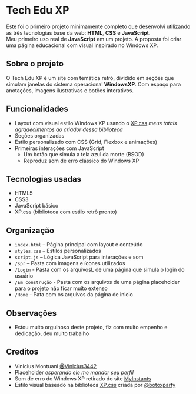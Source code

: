 # Tech Edu XP

Este foi o primeiro projeto minimamente completo que desenvolvi utilizando as três tecnologias base da web: **HTML**, **CSS** e **JavaScript**.  
Meu primeiro uso real de **JavaScript** em um projeto. A proposta foi criar uma página educacional com visual inspirado no Windows XP.

## Sobre o projeto

O Tech Edu XP é um site com temática retrô, dividido em seções que simulam janelas do sistema operacional **WindowsXP**. Com espaço para anotações, imagens ilustrativas e botões interativos.

## Funcionalidades

- Layout com visual estilo Windows XP usando o [XP.css](https://botoxparty.github.io/XP.css/) *meus totais agradecimentos ao criador dessa biblioteca*
- Seções organizadas
- Estilo personalizado com CSS (Grid, Flexbox e animações)
- Primeiras interações com JavaScript
  - Um botão que simula a tela azul da morte (BSOD)
  - Reproduz som de erro clássico do Windows XP

## Tecnologias usadas

- HTML5
- CSS3
- JavaScript básico
- XP.css (biblioteca com estilo retrô pronto)

## Organização

- `index.html` – Página principal com layout e conteúdo
- `styles.css` – Estilos personalizados
- `script.js` – Lógica JavaScript para interações e som
- `/spr` – Pasta com imagens e ícones utilizados
- `/Login` - Pasta com os arquivosL de uma página que simula o login do usuário
- `/Em construção` - Pasta com os arquivos de uma página placeholder para o projeto não ficar muito extenso
- `/Home` - Pata com os arquivos da página de inicio

## Observações

- Estou muito orgulhoso deste projeto, fiz com muito empenho e dedicação, deu muito trabalho

## Creditos
- Vinicius Montuani [@Vinicius3442](https://github.com/Vinicius3442)
- Placeholder *esperando ele me mandar seu perfil*
- Som de erro do Windows XP retirado do site [MyInstants](https://www.myinstants.com/media/sounds/windows-xp-error.mp3)
- Estilo visual baseado na biblioteca [XP.css](https://botoxparty.github.io/XP.css/) criada por [@botoxparty](https://github.com/botoxparty)

